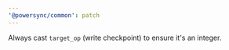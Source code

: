 ```yaml
---
'@powersync/common': patch
---
```


Always cast `target_op` (write checkpoint) to ensure it's an integer.
